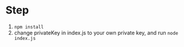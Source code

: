 # Step

1. `npm install`
2. change privateKey in index.js to your own private key, and  run `node index.js`
